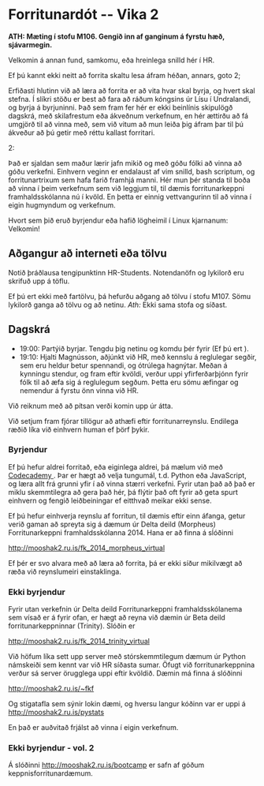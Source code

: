 Forritunardót -- Vika 2
==================

**ATH: Mæting í stofu M106. Gengið inn af ganginum á fyrstu hæð, sjávarmegin.**

Velkomin á annan fund, samkomu, eða hreinlega snilld hér í HR.

Ef þú kannt ekki neitt að forrita skaltu lesa áfram héðan, annars, goto 2;

Erfiðasti hlutinn við að læra að forrita er að vita hvar skal byrja, og hvert
skal stefna.  Í slíkri stöðu er best að fara að ráðum kóngsins úr Lísu í
Undralandi, og byrja á byrjuninni.  Það sem fram fer hér er ekki beinlínis
skipulögð dagskrá, með skilafrestum eða ákveðnum verkefnum, en hér ættirðu að fá
umgjörð til að vinna með, sem við vitum að mun leiða þig áfram þar til þú
ákveður að þú getir með réttu kallast forritari.

2:

Það er sjaldan sem maður lærir jafn mikið og með góðu fólki að vinna að góðu
verkefni. Einhvern veginn er endalaust af vim snilld, bash scriptum, og
forritunartrixum sem hafa farið framhjá manni. Hér mun þér standa til boða
að vinna í þeim verkefnum sem við leggjum til, til dæmis forritunarkeppni
framhaldsskólanna nú í kvöld. En þetta er einnig vettvangurinn til að vinna í
eigin hugmyndum og verkefnum.

Hvort sem þið eruð byrjendur eða hafið lögheimil í Linux kjarnanum:
Velkomin!

Aðgangur að interneti eða tölvu
---------------------

Notið þráðlausa tengipunktinn HR-Students. Notendanöfn og lykilorð eru skrifuð upp á töflu.

Ef þú ert ekki með fartölvu, þá hefurðu aðgang að tölvu í stofu M107. Sömu lykilorð ganga að tölvu og að netinu. *Ath:* Ekki sama stofa og síðast.

Dagskrá
---------------
* 19:00: Partýið byrjar. Tengdu þig netinu og komdu þér fyrir (Ef þú ert ).
* 19:10: Hjalti Magnússon, aðjúnkt við HR, með kennslu á reglulegar
segðir, sem eru heldur betur spennandi, og ótrúlega hagnýtar. Meðan á kynningu
stendur, og fram eftir kvöldi, verður uppi yfirferðarþjónn fyrir fólk til að
æfa sig á reglulegum segðum. Þetta eru sömu æfingar og nemendur á fyrstu önn
vinna við HR.

Við reiknum með að pítsan verði komin upp úr átta.

Við setjum fram fjórar tillögur að athæfi eftir forritunarreynslu. Endilega
ræðið líka við einhvern human ef þörf þykir.

### Byrjendur
Ef þú hefur aldrei forritað, eða eiginlega aldrei, þá mælum við með [Codecademy
](http://codecademy.com). Þar er hægt að velja tungumál, t.d. Python eða
JavaScript, og læra allt frá grunni yfir í að vinna stærri verkefni. Fyrir utan
það að það er miklu skemmtilegra að gera það hér, þá flýtir það oft fyrir að
geta spurt einhvern og fengið leiðbeiningar ef eitthvað meikar ekki sense.

Ef þú hefur einhverja reynslu af forritun, til dæmis eftir einn áfanga, getur verið gaman að spreyta sig á dæmum úr Delta deild (Morpheus) Forritunarkeppni framhaldsskólanna 2014. Hana er að finna á sĺóðinni 

<http://mooshak2.ru.is/fk_2014_morpheus_virtual>

Ef þér er svo alvara með að læra að forrita, þá er ekki síður mikilvægt að ræða
við reynslumeiri einstaklinga.

### Ekki byrjendur

Fyrir utan verkefnin úr Delta deild Forritunarkeppni framhaldsskólanema sem
vísað er á fyrir ofan, er hægt að reyna við dæmin úr Beta deild
forritunarkeppninnar (Trinity). Slóðin er 

<http://mooshak2.ru.is/fk_2014_trinity_virtual>

Við höfum líka sett upp server með stórskemmtilegum dæmum úr
Python námskeiði sem kennt var við HR síðasta sumar. Öfugt við
forritunarkeppnina verður sá server örugglega uppi eftir kvöldið.
Dæmin má finna á slóðinni

<http://mooshak2.ru.is/~fkf>

Og stigatafla sem sýnir lokin dæmi, og hversu langur kóðinn var er uppi á
<http://mooshak2.ru.is/pystats>

En það er auðvitað frjálst að vinna í eigin verkefnum.

### Ekki byrjendur - vol. 2

Á slóðinni <http://mooshak2.ru.is/bootcamp> er safn af góðum
keppnisforritunardæmum.
